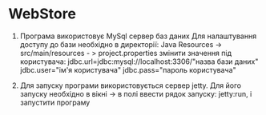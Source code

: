 WebStore
========
1. Програма використовує MySql сервер баз даних
Для налаштування доступу до бази необхідно в директорії: Java Resources -> src/main/resources - > project.properties
змінити значення під користувача:
jdbc.url=jdbc:mysql://localhost:3306/"назва бази даних"
jdbc.user="ім'я користувача"
jdbc.pass="пароль користувача"

2. Для запуску програми використовується сервер jetty.
Для його запуску необхідно в вікні <Run> -> <Run Configuration>  в полі <Goal> ввести рядок запуску: jetty:run, і запустити програму
